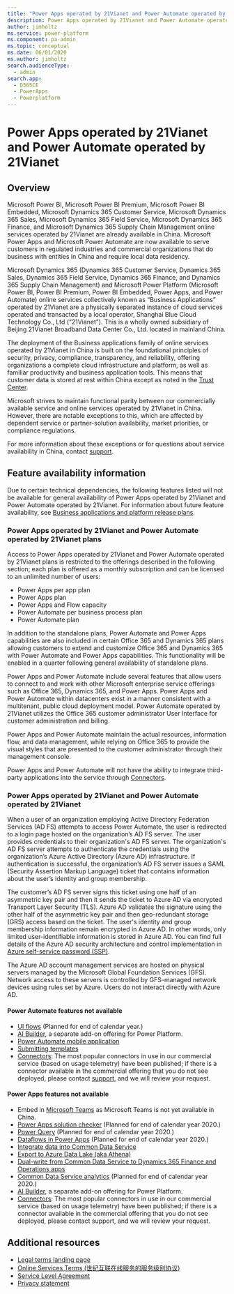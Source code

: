 ```yaml
---
title: "Power Apps operated by 21Vianet and Power Automate operated by 21Vianet | MicrosoftDocs"
description: Power Apps operated by 21Vianet and Power Automate operated by 21Vianet
author: jimholtz
ms.service: power-platform
ms.component: pa-admin
ms.topic: conceptual
ms.date: 06/01/2020
ms.author: jimholtz
search.audienceType: 
  - admin
search.app: 
  - D365CE
  - PowerApps
  - Powerplatform
---
```

# Power Apps operated by 21Vianet and Power Automate operated by 21Vianet

## Overview

Microsoft Power BI, Microsoft Power BI Premium, Microsoft Power BI Embedded, Microsoft Dynamics 365 Customer Service, Microsoft Dynamics 365 Sales, Microsoft Dynamics 365 Field Service, Microsoft Dynamics 365 Finance, and Microsoft Dynamics 365 Supply Chain Management online services operated by 21Vianet are already available in China. Microsoft Power Apps and Microsoft Power Automate are now available to serve customers in regulated industries and commercial organizations that do business with entities in China and require local data residency.  

Microsoft Dynamics 365 (Dynamics 365 Customer Service, Dynamics 365 Sales, Dynamics 365 Field Service, Dynamics 365 Finance, and Dynamics 365 Supply Chain Management) and Microsoft Power Platform (Microsoft Power BI, Power BI Premium, Power BI Embedded, Power Apps, and Power Automate) online services collectively known as “Business Applications” operated by 21Vianet are a physically separated instance of cloud services operated and transacted by a local operator, Shanghai Blue Cloud Technology Co., Ltd (“21Vianet”). This is a wholly owned subsidiary of Beijing 21Vianet Broadband Data Center Co., Ltd. located in mainland China.

The deployment of the Business applications family of online services operated by 21Vianet in China is built on the foundational principles of security, privacy, compliance, transparency, and reliability, offering organizations a complete cloud infrastructure and platform, as well as familiar productivity and business application tools. This means that customer data is stored at rest within China except as noted in the [Trust Center](https://www.trustcenter.cn). 

Microsoft strives to maintain functional parity between our commercially available service and online services operated by 21Vianet in China. However, there are notable exceptions to this, which are affected by dependent service or partner-solution availability, market priorities, or compliance regulations.

For more information about these exceptions or for questions about service availability in China, contact [support](https://en.21vbluecloud.com/contact).

## Feature availability information 

Due to certain technical dependencies, the following features listed will not be available for general availability of Power Apps operated by 21Vianet and Power Automate operated by 21Vianet. For information about future feature availability, see [Business applications and platform release plans](https://go.microsoft.com/fwlink/p/?linkid=2010158).

### Power Apps operated by 21Vianet and Power Automate operated by 21Vianet plans

Access to Power Apps operated by 21Vianet and Power Automate operated by 21Vianet plans is restricted to the offerings described in the following section; each plan is offered as a monthly subscription and can be licensed to an unlimited number of users:

- Power Apps per app plan
- Power Apps plan
- Power Apps and Flow capacity
- Power Automate per business process plan
- Power Automate plan

In addition to the standalone plans, Power Automate and Power Apps capabilities are also included in certain Office 365 and Dynamics 365 plans allowing customers to extend and customize Office 365 and Dynamics 365 with Power Automate and Power Apps capabilities. This functionality will be enabled in a quarter following general availability of standalone plans.

Power Apps and Power Automate include several features that allow users to connect to and work with other Microsoft enterprise service offerings such as Office 365, Dynamics 365, and Power Apps. Power Apps and Power Automate within datacenters exist in a manner consistent with a multitenant, public cloud deployment model. Power Automate operated by 21Vianet utilizes the Office 365 customer administrator User Interface for customer administration and billing.

Power Apps and Power Automate maintain the actual resources, information flow, and data management, while relying on Office 365 to provide the visual styles that are presented to the customer administrator through their management console. 

Power Apps and Power Automate will not have the ability to integrate third-party applications into the service through [Connectors](https://docs.microsoft.com/connectors). 

### Power Apps operated by 21Vianet and Power Automate operated by 21Vianet

When a user of an organization employing Active Directory Federation Services (AD FS) attempts to access Power Automate, the user is redirected to a login page hosted on the organization’s AD FS server. The user provides credentials to their organization's AD FS server. The organization's AD FS server attempts to authenticate the credentials using the organization’s Azure Active Directory (Azure AD) infrastructure. If authentication is successful, the organization’s AD FS server issues a SAML (Security Assertion Markup Language) ticket that contains information about the user’s identity and group membership.

The customer’s AD FS server signs this ticket using one half of an asymmetric key pair and then it sends the ticket to Azure AD via encrypted Transport Layer Security (TLS). Azure AD validates the signature using the other half of the asymmetric key pair and then geo-redundant storage (GRS) access based on the ticket. The user's identity and group membership information remain encrypted in Azure AD. In other words, only limited user-identifiable information is stored in Azure AD. You can find full details of the Azure AD security architecture and control implementation in [Azure self-service password (SSP)](https://docs.microsoft.com/azure/active-directory/authentication/concept-sspr-howitworks).

The Azure AD account management services are hosted on physical servers managed by the Microsoft Global Foundation Services (GFS). Network access to these servers is controlled by GFS-managed network devices using rules set by Azure. Users do not interact directly with Azure AD.

#### Power Automate features not available 

- [UI flows](https://docs.microsoft.com/power-automate/ui-flows/overview) (Planned for end of calendar year.)
- [AI Builder](https://docs.microsoft.com/ai-builder/), a separate add-on offering for Power Platform.
- [Power Automate mobile application](https://docs.microsoft.com/flow/mobile-manage-flows)
- [Submitting templates](https://docs.microsoft.com/flow/publish-a-template)
- [Connectors](https://docs.microsoft.com/connectors/connector-reference/): The most popular connectors in use in our commercial service (based on usage telemetry) have been published; if there is a connector available in the commercial offering that you do not see deployed, please contact [support](https://en.21vbluecloud.com/contact), and we will review your request.

#### Power Apps features not available

- Embed in [Microsoft Teams](https://powerapps.microsoft.com/blog/powerapps-teams/) as Microsoft Teams is not yet available in China.
- [Power Apps solution checker](https://docs.microsoft.com/powerapps/maker/common-data-service/use-powerapps-checker) (Planned for end of calendar year 2020.)
- [Power Query](https://docs.microsoft.com/powerapps/maker/common-data-service/data-platform-cds-newentity-pq) (Planned for end of calendar year 2020.)
- [Dataflows in Power Apps](https://docs.microsoft.com/powerapps/maker/common-data-service/create-and-use-dataflows) (Planned for end of calendar year 2020.)
- [Integrate data into Common Data Service](https://docs.microsoft.com/power-platform/admin/data-integrator)
- [Export to Azure Data Lake (aka Athena)](https://docs.microsoft.com/powerapps/maker/common-data-service/export-to-data-lake)
- [Dual-write from Common Data Service to Dynamics 365 Finance and Operations apps](https://powerapps.microsoft.com/blog/announcing-dual-write-preview/)
- [Common Data Service analytics](https://docs.microsoft.com/power-platform/admin/analytics-common-data-service) (Planned for end of calendar year 2020.)
- [AI Builder](https://docs.microsoft.com/ai-builder/), a separate add-on offering for Power Platform.
- [Connectors](https://docs.microsoft.com/connectors/connector-reference/): The most popular connectors in use in our commercial service (based on usage telemetry) have been published; if there is a connector available in the commercial offering that you do not see deployed, please contact support, and we will review your request. 

## Additional resources

- [Legal terms landing page](https://www.21vbluecloud.com/powerplatform/pp-legal/)
- [Online Services Terms (世纪互联在线服务的服务级别协议)](https://www.21vbluecloud.com/ostpt/)
- [Service Level Agreement](https://www.21vbluecloud.com/powerplatform/pp-sla/)
- [Privacy statement](https://www.21vbluecloud.com/powerplatform/pp-privacy/)

